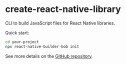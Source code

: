 # create-react-native-library

CLI to build JavaScript files for React Native libraries.

Quick start:

```sh
cd your-project
npx react-native-builder-bob init
```

See more details on the [GitHub repository](https://github.com/callstack/react-native-builder-bob).
